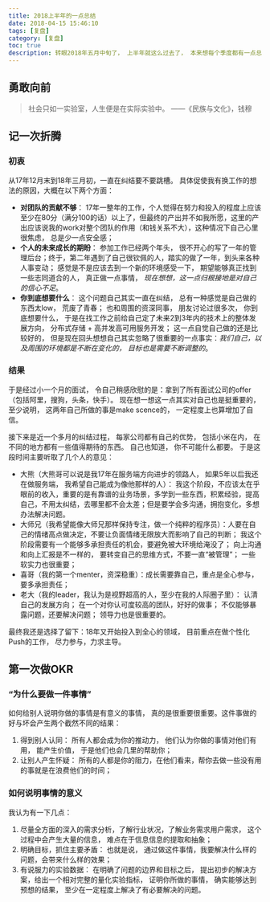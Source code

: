 ```yaml
---
title: 2018上半年的一点总结
date: 2018-04-15 15:46:10
tags: [复盘]
category: [复盘]
toc: true
description: 转眼2018年五月中旬了， 上半年就这么过去了， 本来想每个季度都有一点总结， 结果草稿从“17年总结”到“18年Q1总结”再到现在的“18年上半年总结”，一拖再拖。 终于下了决心， 花了一个下午，好好回顾一下自17年12月份到18年五一，自己的一些经历的事，认识的人。  
---
```


## 勇敢向前 

> 社会只如一实验室，人生便是在实际实验中。 ——《民族与文化》，钱穆

## 记一次折腾 

### 初衷
从17年12月末到18年三月初，一直在纠结要不要跳槽。 具体促使我有换工作的想法的原因，大概在以下两个方面： 
- **对团队的贡献不够**： 17年一整年的工作，个人觉得在努力和投入的程度上应该至少在80分（满分100的话）以上了，但最终的产出并不如我所愿，这里的产出应该说我的work对整个团队的作用（和钱关系不大），这种情况下自己心里很焦虑， 总是少一点安全感； 
- **个人的未来成长的期盼**： 参加工作已经两个年头， 很不开心的写了一年的管理后台；终于，第二年遇到了自己很钦佩的人，踏实的做了一年，到头来各种人事变动； 感觉是不是应该去到一个新的环境感受一下， 期望能够真正找到一些志同道合的人， 真正做一点事情， *现在想想，这一点归根接地是对自己的信心不足*。
- **你到底想要什么**： 这个问题自己其实一直在纠结， 总有一种感觉是自己做的东西太low， 荒废了青春； 也和周围的资深同事， 朋友讨论过很多次， 你到底想要什么， 于是在找工作之前给自己定了未来2到3年内的技术上的整体发展方向， 分布式存储 + 高并发高可用服务开发； 这一点自觉自己做的还是比较好的， 但是现在回头想想自己其实忽略了很重要的一点事实：*我们自己，以及周围的环境都是不断在变化的， 目标也是需要不断调整的*。

### 结果 
于是经过小一个月的面试， 令自己稍感欣慰的是：拿到了所有面试公司的offer（包括阿里，搜狗，头条，快手）。 现在想一想这一点其实对自己也是挺重要的， 至少说明， 这两年自己所做的事是make scence的， 一定程度上也算增加了自信。 

接下来是近一个多月的纠结过程， 每家公司都有自己的优势， 包括小米在内， 在不同的地方都有一些值得期待的东西。 自己也知道， 你不可能什么都要。 于是这段时间主要听取了几个人的意见： 
- 大熊（大熊哥可以说是我17年在服务端方向进步的领路人， 如果5年以后我还在做服务端， 我希望自己能成为像他那样的人）： 我这个阶段，不应该太在乎眼前的收入，重要的是有靠谱的业务场景，多学到一些东西，积累经验，提高自己，不用太纠结，去哪里都不会太差；但是要学会多沟通，拥抱变化，多想办法解决问题。
- 大师兄（我希望能像大师兄那样保持专注，做一个纯粹的程序员）：人要在自己的情绪高点做决定，不要让负面情绪无限放大而影响了自己的判断； 我这个阶段需要有一个能够多承担责任的机会，要避免被大环境给淹没了； 向上沟通和向上汇报是不一样的， 要转变自己的思维方式，不要一直“被管理”； 一些软实力也很重要；
- 喜哥（我的第一个menter，资深稳重）：成长需要靠自己，重点是全心参与， 要多承担责任； 
- 老大（我的leader，我认为是视野超高的人，至少在我的人际圈子里）： 认清自己的发展方向； 在一个对你认可度较高的团队，好好的做事； 不仅能够暴露问题，还要解决问题； 领导力也是很重要的。
    
最终我还是选择了留下：18年又开始投入到全心的领域， 目前重点在做个性化Push的工作， 尽力参与，力求主导。 


## 第一次做OKR

### “为什么要做一件事情”
如何给别人说明你做的事情是有意义的事情， 真的是很重要很重要。这件事做的好与坏会产生两个截然不同的结果： 
1. 得到别人认同： 所有人都会成为你的推动力， 他们认为你做的事情对他们有用， 能产生价值， 于是他们也会几里的帮助你； 
2. 让别人产生怀疑： 所有的人都是你的阻力，在他们看来，帮你去做一些没有用的事就是在浪费他们的时间； 

### 如何说明事情的意义
我认为有一下几点： 
1. 尽量全方面的深入的需求分析，了解行业状况，了解业务需求用户需求， 这个过程中会产生大量的信息， 难点在于信息信息的提取和抽象； 
2. 明确目标，抓住主要矛盾： 也就是说， 通过做这件事情，我要解决什么样的问题，会带来什么样的效果； 
3. 有说服力的实验数据： 在明确了问题的边界和目标之后， 提出初步的解决方案，给出一个相对完整的量化实验指标， 证明你所做的事情， 确实能够达到预想的结果， 至少在一定程度上解决了有必要解决的问题。 
